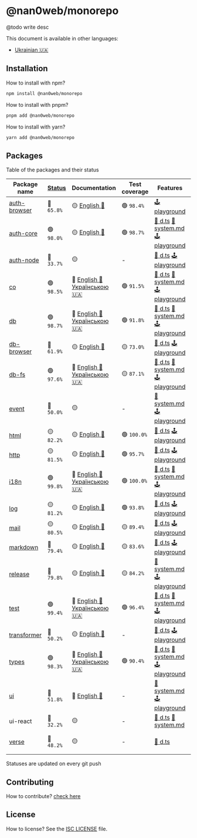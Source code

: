 # @nan0web/monorepo

@todo write desc

This document is available in other languages:
- [Ukrainian 🇺🇦](./docs/uk/README.md)

## Installation

How to install with npm?
```bash
npm install @nan0web/monorepo
```

How to install with pnpm?
```bash
pnpm add @nan0web/monorepo
```

How to install with yarn?
```bash
yarn add @nan0web/monorepo
```

## Packages

Table of the packages and their status

|Package name|[Status](https://github.com/nan0web/monorepo/blob/main/system.md#написання-сценаріїв)|Documentation|Test coverage|Features|Npm version|
|---|---|---|---|---|---|
 |[auth-browser](https://github.com/nan0web/auth-browser/) |🔴 `65.8%` |🟡 [English 🏴󠁧󠁢󠁥󠁮󠁧󠁿](https://github.com/nan0web/auth-browser/blob/main/README.md) |🟢 `98.4%` |[🕹️ playground](https://github.com/nan0web/auth-browser/blob/main/playground/main.js) |— |
 |[auth-core](https://github.com/nan0web/auth-core/) |🟢 `98.0%` |🟡 [English 🏴󠁧󠁢󠁥󠁮󠁧󠁿](https://github.com/nan0web/auth-core/blob/main/README.md) |🟢 `98.7%` |[🥒 d.ts](https://github.com/nan0web/auth-core/tree/main/types) [📜 system.md](https://github.com/nan0web/auth-core/blob/main/system.md) [🕹️ playground](https://github.com/nan0web/auth-core/blob/main/playground/main.js) |1.0.3 |
 |[auth-node](https://github.com/nan0web/auth-node/) |🔴 `33.7%` |🟡  |- |[🥒 d.ts](https://github.com/nan0web/auth-node/tree/main/types) [🕹️ playground](https://github.com/nan0web/auth-node/blob/main/playground/main.js) |— |
 |[co](https://github.com/nan0web/co/) |🟢 `98.5%` |🧪 [English 🏴󠁧󠁢󠁥󠁮󠁧󠁿](https://github.com/nan0web/co/blob/main/README.md)<br />[Українською 🇺🇦](https://github.com/nan0web/co/blob/main/docs/uk/README.md) |🟢 `91.5%` |[🥒 d.ts](https://github.com/nan0web/co/tree/main/types) [📜 system.md](https://github.com/nan0web/co/blob/main/system.md) [🕹️ playground](https://github.com/nan0web/co/blob/main/playground/main.js) |4.6.0 |
 |[db](https://github.com/nan0web/db/) |🟢 `98.7%` |🧪 [English 🏴󠁧󠁢󠁥󠁮󠁧󠁿](https://github.com/nan0web/db/blob/main/README.md)<br />[Українською 🇺🇦](https://github.com/nan0web/db/blob/main/docs/uk/README.md) |🟢 `91.8%` |[🥒 d.ts](https://github.com/nan0web/db/tree/main/types) [📜 system.md](https://github.com/nan0web/db/blob/main/system.md) [🕹️ playground](https://github.com/nan0web/db/blob/main/playground/main.js) |6.0.3 |
 |[db-browser](https://github.com/nan0web/db-browser/) |🔴 `61.9%` |🟡 [English 🏴󠁧󠁢󠁥󠁮󠁧󠁿](https://github.com/nan0web/db-browser/blob/main/README.md) |🟡 `73.0%` |[🥒 d.ts](https://github.com/nan0web/db-browser/tree/main/types) [🕹️ playground](https://github.com/nan0web/db-browser/blob/main/playground/main.js) |1.0.2 |
 |[db-fs](https://github.com/nan0web/db-fs/) |🟢 `97.6%` |🧪 [English 🏴󠁧󠁢󠁥󠁮󠁧󠁿](https://github.com/nan0web/db-fs/blob/main/README.md)<br />[Українською 🇺🇦](https://github.com/nan0web/db-fs/blob/main/docs/uk/README.md) |🟡 `87.1%` |[🥒 d.ts](https://github.com/nan0web/db-fs/tree/main/types) [📜 system.md](https://github.com/nan0web/db-fs/blob/main/system.md) [🕹️ playground](https://github.com/nan0web/db-fs/blob/main/playground/main.js) |— |
 |[event](https://github.com/nan0web/event/) |🔴 `50.0%` |🟡  |- |[📜 system.md](https://github.com/nan0web/event/blob/main/system.md) [🕹️ playground](https://github.com/nan0web/event/blob/main/playground/main.js) |1.0.0 |
 |[html](https://github.com/nan0web/html/) |🟡 `82.2%` |🟡 [English 🏴󠁧󠁢󠁥󠁮󠁧󠁿](https://github.com/nan0web/html/blob/main/README.md) |🟢 `100.0%` |[🥒 d.ts](https://github.com/nan0web/html/tree/main/types) [🕹️ playground](https://github.com/nan0web/html/blob/main/playground/main.js) |1.0.0 |
 |[http](https://github.com/nan0web/http/) |🟡 `81.5%` |🟡 [English 🏴󠁧󠁢󠁥󠁮󠁧󠁿](https://github.com/nan0web/http/blob/main/README.md) |🟢 `95.7%` |[🥒 d.ts](https://github.com/nan0web/http/tree/main/types) [🕹️ playground](https://github.com/nan0web/http/blob/main/playground/main.js) |0.0.1-security |
 |[i18n](https://github.com/nan0web/i18n/) |🟢 `99.8%` |🧪 [English 🏴󠁧󠁢󠁥󠁮󠁧󠁿](https://github.com/nan0web/i18n/blob/main/README.md)<br />[Українською 🇺🇦](https://github.com/nan0web/i18n/blob/main/docs/uk/README.md) |🟢 `100.0%` |[🥒 d.ts](https://github.com/nan0web/i18n/tree/main/types) [📜 system.md](https://github.com/nan0web/i18n/blob/main/system.md) [🕹️ playground](https://github.com/nan0web/i18n/blob/main/playground/main.js) |0.15.1 |
 |[log](https://github.com/nan0web/log/) |🟡 `81.2%` |🟡 [English 🏴󠁧󠁢󠁥󠁮󠁧󠁿](https://github.com/nan0web/log/blob/main/README.md) |🟢 `93.8%` |[🥒 d.ts](https://github.com/nan0web/log/tree/main/types) [🕹️ playground](https://github.com/nan0web/log/blob/main/playground/main.js) |6.3.2 |
 |[mail](https://github.com/nan0web/mail/) |🟡 `80.5%` |🟡 [English 🏴󠁧󠁢󠁥󠁮󠁧󠁿](https://github.com/nan0web/mail/blob/main/README.md) |🟡 `89.4%` |[🥒 d.ts](https://github.com/nan0web/mail/tree/main/types) [🕹️ playground](https://github.com/nan0web/mail/blob/main/playground/main.js) |0.2.3 |
 |[markdown](https://github.com/nan0web/markdown/) |🔴 `79.4%` |🟡 [English 🏴󠁧󠁢󠁥󠁮󠁧󠁿](https://github.com/nan0web/markdown/blob/main/README.md) |🟡 `83.6%` |[🥒 d.ts](https://github.com/nan0web/markdown/tree/main/types) [🕹️ playground](https://github.com/nan0web/markdown/blob/main/playground/main.js) |0.5.0 |
 |[release](https://github.com/nan0web/release/) |🔴 `79.8%` |🟡 [English 🏴󠁧󠁢󠁥󠁮󠁧󠁿](https://github.com/nan0web/release/blob/main/README.md) |🟡 `84.2%` |[📜 system.md](https://github.com/nan0web/release/blob/main/system.md) [🕹️ playground](https://github.com/nan0web/release/blob/main/playground/main.js) |6.3.1 |
 |[test](https://github.com/nan0web/test/) |🟢 `99.4%` |🧪 [English 🏴󠁧󠁢󠁥󠁮󠁧󠁿](https://github.com/nan0web/test/blob/main/README.md)<br />[Українською 🇺🇦](https://github.com/nan0web/test/blob/main/docs/uk/README.md) |🟢 `96.4%` |[🥒 d.ts](https://github.com/nan0web/test/tree/main/types) [📜 system.md](https://github.com/nan0web/test/blob/main/system.md) [🕹️ playground](https://github.com/nan0web/test/blob/main/playground/main.js) |3.3.0 |
 |[transformer](https://github.com/nan0web/transformer/) |🔴 `50.2%` |🟡 [English 🏴󠁧󠁢󠁥󠁮󠁧󠁿](https://github.com/nan0web/transformer/blob/main/README.md) |- |[🥒 d.ts](https://github.com/nan0web/transformer/tree/main/types) [🕹️ playground](https://github.com/nan0web/transformer/blob/main/playground/main.js) |1.2.8 |
 |[types](https://github.com/nan0web/types/) |🟢 `98.3%` |🧪 [English 🏴󠁧󠁢󠁥󠁮󠁧󠁿](https://github.com/nan0web/types/blob/main/README.md)<br />[Українською 🇺🇦](https://github.com/nan0web/types/blob/main/docs/uk/README.md) |🟢 `90.4%` |[🥒 d.ts](https://github.com/nan0web/types/tree/main/types) [📜 system.md](https://github.com/nan0web/types/blob/main/system.md) [🕹️ playground](https://github.com/nan0web/types/blob/main/playground/main.js) |0.1.1 |
 |[ui](https://github.com/nan0web/ui/) |🔴 `51.8%` |🧪 [English 🏴󠁧󠁢󠁥󠁮󠁧󠁿](https://github.com/nan0web/ui/blob/main/README.md) |- |[📜 system.md](https://github.com/nan0web/ui/blob/main/system.md) [🕹️ playground](https://github.com/nan0web/ui/blob/main/playground/main.js) |0.2.4 |
 |ui-react |🔴 `32.2%` |🟡  |- |[🥒 d.ts](https://github.com/nan0web/ui-react/tree/main/types) [📜 system.md](https://github.com/nan0web/ui-react/blob/main/system.md) |1.0.3 |
 |[verse](https://github.com/nan0web/verse/) |🔴 `48.2%` |🟡  |- |[🥒 d.ts](https://github.com/nan0web/verse/tree/main/types) |1.0.0-alpha-05 |

Statuses are updated on every git push

## Contributing

How to contribute? [check here](./CONTRIBUTING.md)

## License

How to license? See the [ISC LICENSE](./LICENSE) file.

